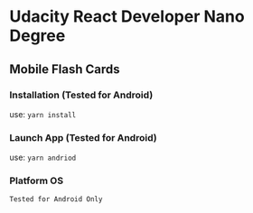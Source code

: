 # Udacity React Developer Nano Degree
## Mobile Flash Cards

### Installation (Tested for Android)
use: `yarn install`

### Launch App (Tested for Android)
use: `yarn andriod`

### Platform OS

`Tested for Android Only`